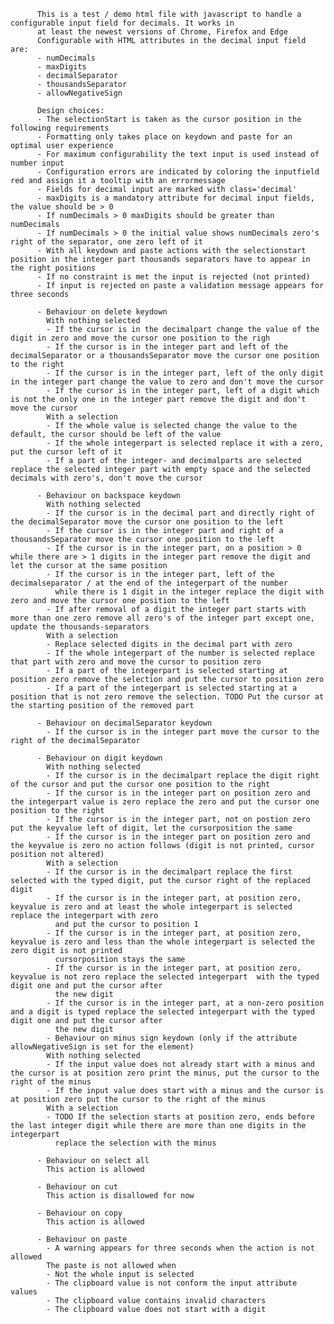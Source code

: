           This is a test / demo html file with javascript to handle a configurable input field for decimals. It works in
          at least the newest versions of Chrome, Firefox and Edge
          Configurable with HTML attributes in the decimal input field are:
          - numDecimals
          - maxDigits
          - decimalSeparator
          - thousandsSeparator
          - allowNegativeSign 
	  
          Design choices:
          - The selectionStart is taken as the cursor position in the following requirements
          - Formatting only takes place on keydown and paste for an optimal user experience
          - For maximum configurability the text input is used instead of number input
          - Configuration errors are indicated by coloring the inputfield red and assign it a tooltip with an errormessage
          - Fields for decimal input are marked with class='decimal'
          - maxDigits is a mandatory attribute for decimal input fields, the value should be > 0
          - If numDecimals > 0 maxDigits should be greater than numDecimals
          - If numDecimals > 0 the initial value shows numDecimals zero's right of the separator, one zero left of it
          - With all keydown and paste actions with the selectionstart position in the integer part thousands separators have to appear in the right positions
          - If no constraint is met the input is rejected (not printed)
          - If input is rejected on paste a validation message appears for three seconds

          - Behaviour on delete keydown
            With nothing selected
            - If the cursor is in the decimalpart change the value of the digit in zero and move the cursor one position to the righ
            - If the cursor is in the integer part and left of the decimalSeparator or a thousandsSeparator move the cursor one position to the right
            - If the cursor is in the integer part, left of the only digit in the integer part change the value to zero and don't move the cursor
            - If the cursor is in the integer part, left of a digit which is not the only one in the integer part remove the digit and don't move the cursor
            With a selection
            - If the whole value is selected change the value to the default, the cursor should be left of the value
            - If the whole integerpart is selected replace it with a zero, put the cursor left of it
            - If a part of the integer- and decimalparts are selected replace the selected integer part with empty space and the selected decimals with zero's, don't move the cursor
	
          - Behaviour on backspace keydown
            With nothing selected  
            - If the cursor is in the decimal part and directly right of the decimalSeparator move the cursor one position to the left
            - If the cursor is in the integer part and right of a thousandsSeparator move the cursor one position to the left
            - If the cursor is in the integer part, on a position > 0 while there are > 1 digits in the integer part remove the digit and let the cursor at the same position
            - If the cursor is in the integer part, left of the decimalseparator / at the end of the integerpart of the number
              while there is 1 digit in the integer replace the digit with zero and move the cursor one position to the left
            - If after removal of a digit the integer part starts with more than one zero remove all zero's of the integer part except one, update the thousands-separators
            With a selection
            - Replace selected digits in the decimal part with zero
            - If the whole integerpart of the number is selected replace that part with zero and move the cursor to position zero
            - If a part of the integerpart is selected starting at position zero remove the selection and put the cursor to position zero
            - If a part of the integerpart is selected starting at a position that is not zero remove the selection. TODO Put the cursor at the starting position of the removed part
		
          - Behaviour on decimalSeparator keydown
            - If the cursor is in the integer part move the cursor to the right of the decimalSeparator
		
          - Behaviour on digit keydown
            With nothing selected 
            - If the cursor is in the decimalpart replace the digit right of the cursor and put the cursor one position to the right
            - If the cursor is in the integer part on position zero and the integerpart value is zero replace the zero and put the cursor one position to the right
            - If the cursor is in the integer part, not on postion zero put the keyvalue left of digit, let the cursorposition the same
            - If the cursor is in the integer part on position zero and the keyvalue is zero no action follows (digit is not printed, cursor position not altered)
            With a selection
            - If the cursor is in the decimalpart replace the first selected with the typed digit, put the cursor right of the replaced digit
            - If the cursor is in the integer part, at position zero, keyvalue is zero and at least the whole integerpart is selected replace the integerpart with zero
              and put the cursor to position 1
            - If the cursor is in the integer part, at position zero, keyvalue is zero and less than the whole integerpart is selected the zero digit is not printed
              cursorposition stays the same		
            - If the cursor is in the integer part, at position zero, keyvalue is not zero replace the selected integerpart  with the typed digit one and put the cursor after
              the new digit
            - If the cursor is in the integer part, at a non-zero position and a digit is typed replace the selected integerpart with the typed digit one and put the cursor after
              the new digit
            - Behaviour on minus sign keydown (only if the attribute allowNegativeSign is set for the element)
            With nothing selected   
            - If the input value does not already start with a minus and the cursor is at position zero print the minus, put the cursor to the right of the minus
            - If the input value does start with a minus and the cursor is at position zero put the cursor to the right of the minus
            With a selection
            - TODO If the selection starts at position zero, ends before the last integer digit while there are more than one digits in the integerpart 
              replace the selection with the minus
	 
          - Behaviour on select all
            This action is allowed	

          - Behaviour on cut 
            This action is disallowed for now 

          - Behaviour on copy
            This action is allowed 

          - Behaviour on paste 
            - A warning appears for three seconds when the action is not allowed  
            The paste is not allowed when
            - Not the whole input is selected
            - The clipboard value is not conform the input attribute values
            - The clipboard value contains invalid characters
            - The clipboard value does not start with a digit
